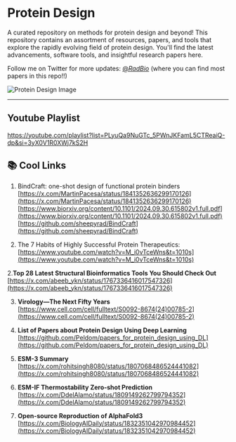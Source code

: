 # Protein Design
A curated repository on methods for protein design and beyond! This repository contains an assortment of resources, papers, and tools that explore the rapidly evolving field of protein design. You'll find the latest advancements, software tools, and insightful research papers here.

Follow me on Twitter for more updates: [@_RadBio_](https://x.com/_RadBio_) (where you can find most papers in this repo!!)

![Protein Design Image][proteinImage]

[proteinImage]: https://pbs.twimg.com/media/GD-7KNBW4AALdEq?format=jpg&name=small

---
## Youtube Playlist
https://youtube.com/playlist?list=PLyuQa9NuGTc_5PWnJKFamL5CTReaiQ-dp&si=3yX0V1R0XWj7kS2H

## 📚 Cool Links
1. BindCraft: one-shot design of functional protein binders
   [https://x.com/MartinPacesa/status/1841352636299170126](https://x.com/MartinPacesa/status/1841352636299170126)
   [https://www.biorxiv.org/content/10.1101/2024.09.30.615802v1.full.pdf](https://www.biorxiv.org/content/10.1101/2024.09.30.615802v1.full.pdf)
   [https://github.com/sheepyrad/BindCraft](https://github.com/sheepyrad/BindCraft)

1.  The 7 Habits of Highly Successful Protein Therapeutics:
   [https://www.youtube.com/watch?v=M_i0vTceWns&t=1010s](https://www.youtube.com/watch?v=M_i0vTceWns&t=1010s)

2.**Top 28 Latest Structural Bioinformatics Tools You Should Check Out**  
   [https://x.com/abeeb_ykn/status/1767336416017547326](https://x.com/abeeb_ykn/status/1767336416017547326)

3. **Virology—The Next Fifty Years**  
   [https://www.cell.com/cell/fulltext/S0092-8674(24)00785-2](https://www.cell.com/cell/fulltext/S0092-8674(24)00785-2)

4. **List of Papers about Protein Design Using Deep Learning**  
   [https://github.com/Peldom/papers_for_protein_design_using_DL](https://github.com/Peldom/papers_for_protein_design_using_DL)

5. **ESM-3 Summary**  
   [https://x.com/rohitsingh8080/status/1807068486524441082](https://x.com/rohitsingh8080/status/1807068486524441082)

6. **ESM-IF Thermostability Zero-shot Prediction**  
   [https://x.com/DdelAlamo/status/1809149262799794352](https://x.com/DdelAlamo/status/1809149262799794352)

7. **Open-source Reproduction of AlphaFold3**  
   [https://x.com/BiologyAIDaily/status/1832351042970984452](https://x.com/BiologyAIDaily/status/1832351042970984452)
